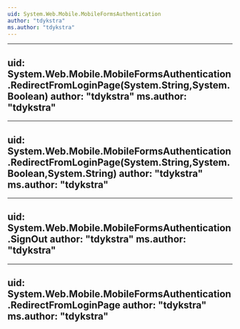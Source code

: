 ```yaml
---
uid: System.Web.Mobile.MobileFormsAuthentication
author: "tdykstra"
ms.author: "tdykstra"
---
```


---
uid: System.Web.Mobile.MobileFormsAuthentication.RedirectFromLoginPage(System.String,System.Boolean)
author: "tdykstra"
ms.author: "tdykstra"
---

---
uid: System.Web.Mobile.MobileFormsAuthentication.RedirectFromLoginPage(System.String,System.Boolean,System.String)
author: "tdykstra"
ms.author: "tdykstra"
---

---
uid: System.Web.Mobile.MobileFormsAuthentication.SignOut
author: "tdykstra"
ms.author: "tdykstra"
---

---
uid: System.Web.Mobile.MobileFormsAuthentication.RedirectFromLoginPage
author: "tdykstra"
ms.author: "tdykstra"
---
